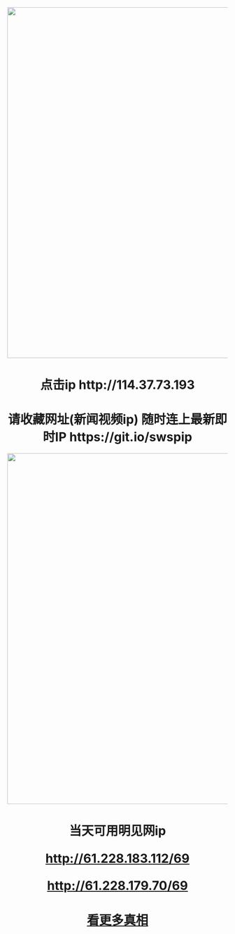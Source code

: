 <div align="center"><a href="http://114.37.73.193"><IMG SRC="https://github.com/gofanben/gm/blob/master/img-2/swspip.jpg" width=800></a>
<h1>点击ip http://114.37.73.193</h1>
 
<h1>请收藏网址(新闻视频ip)  随时连上最新即时IP
https://git.io/swspip</h1>


<div align="center"><a href="http://61.228.183.112/69"><IMG SRC="https://github.com/gofanben/gm/blob/master/img-2/minjen.jpg" width=800></a>
<h1>当天可用明见网ip 

http://61.228.183.112/69

http://61.228.179.70/69</h1>
 
<div align=center><h1><a href=https://git.io/souye>看更多真相</h1></a></div>
